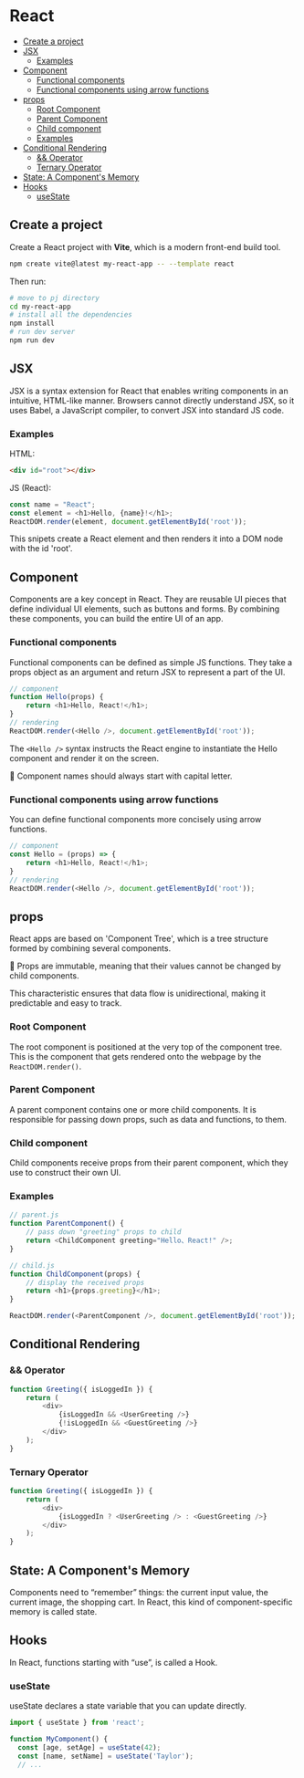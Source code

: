 # React
- [Create a project](#create-a-project)
- [JSX](#jsx)
  - [Examples](#examples)
- [Component](#component)
  - [Functional components](#functional-components)
  - [Functional components using arrow functions](#functional-components-using-arrow-functions)
- [props](#props)
  - [Root Component](#root-component)
  - [Parent Component](#parent-component)
  - [Child component](#child-component)
  - [Examples](#examples-1)
- [Conditional Rendering](#conditional-rendering)
  - [\&\& Operator](#-operator)
  - [Ternary Operator](#ternary-operator)
- [State: A Component's Memory](#state-a-components-memory)
- [Hooks](#hooks)
  - [useState](#usestate)


## Create a project
Create a React project with **Vite**, which is a modern front-end build tool.
```bash
npm create vite@latest my-react-app -- --template react
```

Then run:
```bash
# move to pj directory
cd my-react-app
# install all the dependencies
npm install
# run dev server
npm run dev
```

## JSX
JSX is a syntax extension for React that enables writing components in an intuitive, HTML-like manner. Browsers cannot directly understand JSX, so it uses Babel, a JavaScript compiler, to convert JSX into standard JS code.

### Examples
HTML:
```html
<div id="root"></div>
```

JS (React):
```js
const name = "React";
const element = <h1>Hello, {name}!</h1>;
ReactDOM.render(element, document.getElementById('root'));
```
This snipets create a React element and then renders it into a DOM node with the id 'root'.

## Component
Components are a key concept in React. They are reusable UI pieces that define individual UI elements, such as buttons and forms. By combining these components, you can build the entire UI of an app.

### Functional components
Functional components can be defined as simple JS functions. They take a props object as an argument and return JSX to represent a part of the UI.

```js
// component
function Hello(props) {
    return <h1>Hello, React!</h1>;
}
// rendering
ReactDOM.render(<Hello />, document.getElementById('root'));
```
The `<Hello />` syntax instructs the React engine to instantiate the Hello component and render it on the screen.

📝 Component names should always start with capital letter.

### Functional components using arrow functions
You can define functional components more concisely using arrow functions.

```js
// component
const Hello = (props) => {
    return <h1>Hello, React!</h1>;
}
// rendering
ReactDOM.render(<Hello />, document.getElementById('root'));
```

## props
React apps are based on 'Component Tree', which is a tree structure formed by combining several components.

📝 Props are immutable, meaning that their values cannot be changed by child components.

This characteristic ensures that data flow is unidirectional, making it predictable and easy to track.

### Root Component
The root component is positioned at the very top of the component tree. This is the component that gets rendered onto the webpage by the `ReactDOM.render()`.

### Parent Component
A parent component contains one or more child components. It is responsible for passing down props, such as data and functions, to them.

### Child component
Child components receive props from their parent component, which they use to construct their own UI.

### Examples

```js
// parent.js
function ParentComponent() {
    // pass down "greeting" props to child
    return <ChildComponent greeting="Hello、React!" />;
}

// child.js
function ChildComponent(props) {
    // display the received props
    return <h1>{props.greeting}</h1>;
}

ReactDOM.render(<ParentComponent />, document.getElementById('root'));
```
## Conditional Rendering

### && Operator
```js
function Greeting({ isLoggedIn }) {
    return (
        <div>
            {isLoggedIn && <UserGreeting />}
            {!isLoggedIn && <GuestGreeting />}
        </div>
    );
}
```

### Ternary Operator
```js
function Greeting({ isLoggedIn }) {
    return (
        <div>
            {isLoggedIn ? <UserGreeting /> : <GuestGreeting />}
        </div>
    );
}
```



## State: A Component's Memory
Components need to “remember” things: the current input value, the current image, the shopping cart. In React, this kind of component-specific memory is called state.

## Hooks
In React, functions starting with “use”, is called a Hook.


### useState

useState declares a state variable that you can update directly.

```js
import { useState } from 'react';

function MyComponent() {
  const [age, setAge] = useState(42);
  const [name, setName] = useState('Taylor');
  // ...
```